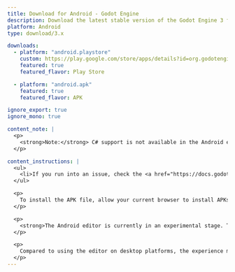 ```yaml
---
title: Download for Android - Godot Engine
description: Download the latest stable version of the Godot Engine 3 for Android
platform: Android
type: download/3.x

downloads:
  - platform: "android.playstore"
    custom: https://play.google.com/store/apps/details?id=org.godotengine.editor.v3
    featured: true
    featured_flavor: Play Store

  - platform: "android.apk"
    featured: true
    featured_flavor: APK

ignore_export: true
ignore_mono: true

content_note: |
  <p>
    <strong>Note:</strong> C# support is not available in the Android editor.
  </p>

content_instructions: |
  <ul>
    <li>If you run into an issue, check the <a href="https://docs.godotengine.org/en/stable/tutorials/troubleshooting.html">Troubleshooting</a> page for common issues and their solutions.</li>
  </ul>

  <p>
    To install the APK file, allow your current browser to install APKs from unknown sources in your device's settings.
  </p>

  <p>
    <strong>The Android editor is currently in an experimental stage. The UI has not been adapted for touch screens yet; using a hardware keyboard and mouse is strongly recommended.</strong>
  </p>

  <p>
    Compared to using the editor on desktop platforms, the experience may be suboptimal, especially if you do not use a hardware keyboard and mouse. See the <a href="https://github.com/godotengine/godot/issues?q=is%3Aissue+is%3Aopen+label%3Aplatform%3Aandroid+label%3Atopic%3Aeditor+">list of known issues affecting the Android editor</a> for more information.
  </p>
---
```

